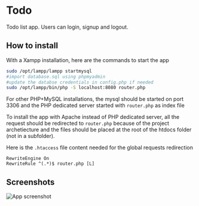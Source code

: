 # Todo
Todo list app. Users can login, signup and logout. 

## How to install
With a Xampp installation, here are the commands to start the app
```bash
sudo /opt/lampp/lampp startmysql
#import database.sql using phpmyadmin
#update the databse credentials in config.php if needed
sudo /opt/lampp/bin/php -S localhost:8080 router.php
```
For other PHP+MySQL installations, the mysql should be started on port 3306 and the PHP dedicated server started with `router.php` as index file

To install the app with Apache instead of PHP dedicated server, all the request should be redirected to `router.php` because of the project archetiecture and the files should be placed at the root of the htdocs folder (not in a subfolder).

Here is the `.htaccess` file content needed for the global requests redirection
```.htaccess
RewriteEngine On
RewriteRule ^(.*)$ router.php [L]
```

## Screenshots
![App screenshot](https://github.com/backslash057/Hackverse-Todo/screenshots/landing.png)